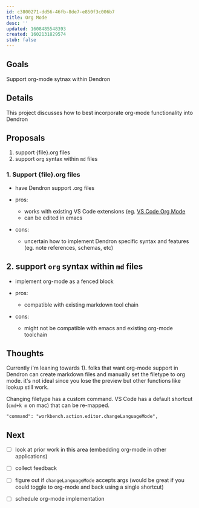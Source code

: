```yaml
---
id: c3800271-dd56-46fb-8de7-e850f3c006b7
title: Org Mode
desc: ''
updated: 1608485548393
created: 1602131829574
stub: false
---
```

## Goals

Support org-mode sytnax within Dendron

## Details

This project discusses how to best incorporate org-mode functionality into Dendron

## Proposals

1. support {file}.org files
2. support `org` syntax within `md` files

### 1. Support {file}.org files

- have Dendron support .org files

- pros:
  - works with existing VS Code extensions (eg. [VS Code Org Mode](https://marketplace.visualstudio.com/items?itemName=tootone.org-mode)
  - can be edited in emacs

- cons:
  - uncertain how to implement Dendron specific syntax and features (eg. note references, schemas, etc)

## 2. support `org` syntax within `md` files

- implement org-mode as a fenced block

- pros:
  - compatible with existing markdown tool chain

- cons:
  - might not be compatible with emacs and existing org-mode toolchain

## Thoughts

Currently i'm leaning towards 1). folks that want org-mode support in Dendron can create markdown files and manually set the filetype to org mode. it's not ideal since you lose the preview but other functions like lookup still work. 

Changing filetype has a custom command. VS Code has a default shortcut (`cmd+k m` on mac) that can be re-mapped. 

```
"command": "workbench.action.editor.changeLanguageMode",
```

## Next

- [ ] look at prior work in this area (embedding org-mode in other applications)
- [ ] collect feedback
- [ ] figure out if `changeLanguageMode` accepts args (would be great if you could toggle to org-mode and back using a single shortcut)
- [ ] schedule org-mode implementation

